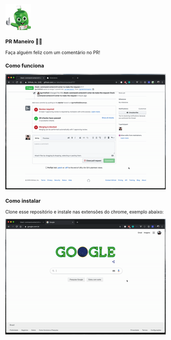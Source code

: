 <img style="" src="icon.png" width="80" />

### PR Maneiro 👍🏻  
Faça alguém feliz com um comentário no PR!

### Como funciona

![demo 1](assets/demo-1.gif)

### Como instalar

Clone esse repositório e instale nas extensões do chrome, exemplo abaixo:

![demo 2](assets/demo-2.gif)
